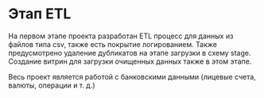 # Этап ETL 
На первом этапе проекта разработан ETL процесс для данных из файлов типа csv, также есть покрытие логированием. Также предусмотрено удаление дубликатов на этапе загрузки в схему stage. Создание витрин для загрузки очищенных данных также в этом этапе. 

Весь проект является работой с банковскими данными (лицевые счета, валюты, операции и т. д.)
